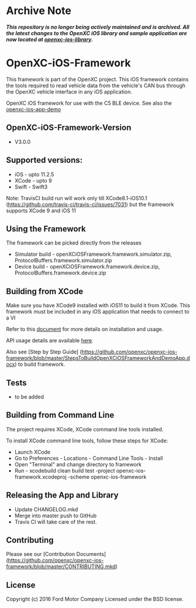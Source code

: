 # Archive Note
***This repository is no longer being actively maintained and is archived. All the latest changes to the OpenXC iOS library and sample application are now located at [openxc-ios-library](https://github.com/openxc/openxc-ios-library).***

# OpenXC-iOS-Framework
This framework is part of the OpenXC project. This iOS framework contains the tools required to read vehicle data from the vehicle's CAN bus through the OpenXC vehicle interface in any iOS application.


OpenXC iOS framework for use with the C5 BLE device. See also the [openxc-ios-app-demo](https://github.com/openxc/openxc-ios-app-demo)

## OpenXC-iOS-Framework-Version
* V3.0.0

## Supported versions:
* iOS - upto 11.2.5
* XCode - upto 9
* Swift - Swift3

Note: TravisCI build run will work only till XCode8.1-iOS10.1 (https://github.com/travis-ci/travis-ci/issues/7031) but the framework supports XCode 9 and iOS 11

## Using the Framework
The framework can be picked directly from the releases
* Simulator build - openXCiOSFramework.framework.simulator.zip, ProtocolBuffers.framework.simulator.zip
* Device build - openXCiOSFramework.framework.device.zip, ProtocolBuffers.framework.device.zip

## Building from XCode

Make sure you have XCode9 installed with iOS11 to build it from XCode. This framework must be included in any iOS application that needs to connect to a VI

Refer to this [document](https://github.com/openxc/openxc-ios-framework/blob/master/OpenXC_iOS_Document.docx) for more details on installation and usage.

API usage details are available [here](https://github.com/openxc/openxc-ios-framework/blob/master/iOS%20Framework%20API%20Guide.pdf). 

Also see [Step by Step Guide] (https://github.com/openxc/openxc-ios-framework/blob/master/StepsToBuildOpenXCiOSFrameworkAndDemoApp.docx) to build framework. 


## Tests

* to be added

## Building from Command Line

The project requires XCode, XCode command line tools installed. 

To install XCode command line tools, follow these steps for XCode:

* Launch XCode
* Go to Preferences - Locations - Command Line Tools - Install
* Open "Terminal" and change directory to framework
* Run - xcodebuild clean build test -project openxc-ios-framework.xcodeproj -scheme openxc-ios-framework


## Releasing the App and Library

* Update CHANGELOG.mkd
* Merge into master push to GitHub
* Travis CI will take care of the rest.


## Contributing

Please see our [Contribution Documents] (https://github.com/openxc/openxc-ios-framework/blob/master/CONTRIBUTING.mkd)

## License
Copyright (c) 2016 Ford Motor Company
Licensed under the BSD license.
